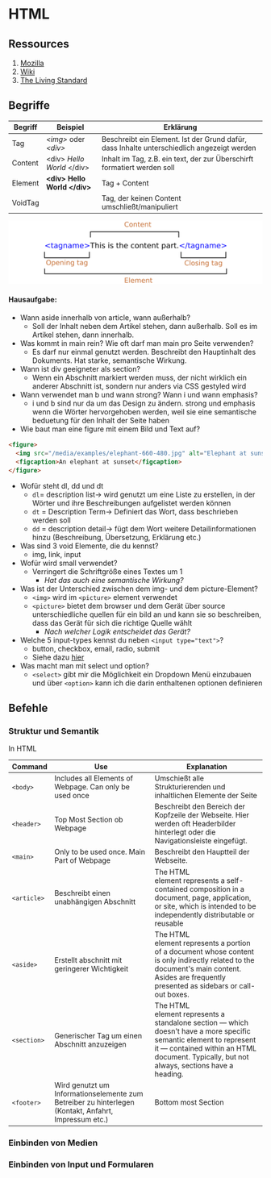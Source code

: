 # HTML

## Ressources

1. [Mozilla](https://developer.mozilla.org/en-US/)
1. [Wiki](https://en.wikipedia.org/wiki/List_of_XML_and_HTML_character_entity_references)
1. [The Living Standard](https://html.spec.whatwg.org/dev/)

## Begriffe

| Begriff | Beispiel                       | Erklärung                                                                                  |
| ------- | ------------------------------ | ------------------------------------------------------------------------------------------ |
| Tag     | _\<img>_ oder _\<div>_         | Beschreibt ein Element. Ist der Grund dafür, dass Inhalte unterschiedlich angezeigt werden |
| Content | \<div> _Hello World_ \</div>   | Inhalt im Tag, z.B. ein text, der zur Überschirft formatiert werden soll                   |
| Element | **\<div> Hello World \</div>** | Tag + Content                                                                              |
| VoidTag | <img src="" alt="">            | Tag, der keinen Content umschließt/manipuliert                                             |

![Element Struktur](/resources/html_element-structure.png)

#### Hausaufgabe:

- Wann aside innerhalb von article, wann außerhalb?
  - Soll der Inhalt neben dem Artikel stehen, dann außerhalb. Soll es im Artikel stehen, dann innerhalb.
- Was kommt in main rein? Wie oft darf man main pro Seite verwenden?
  - Es darf nur einmal genutzt werden. Beschreibt den Hauptinhalt des Dokuments. Hat starke, semantische Wirkung.
- Wann ist div geeigneter als section?
  - Wenn ein Abschnitt markiert werden muss, der nicht wirklich ein anderer Abschnitt ist, sondern nur anders via CSS gestyled wird
- Wann verwendet man b und wann strong? Wann i und wann emphasis?
  - i und b sind nur da um das Design zu ändern. strong und emphasis wenn die Wörter hervorgehoben werden, weil sie eine semantische beduetung für den Inhalt der Seite haben
- Wie baut man eine figure mit einem Bild und Text auf?

```html
<figure>
  <img src="/media/examples/elephant-660-480.jpg" alt="Elephant at sunset" />
  <figcaption>An elephant at sunset</figcaption>
</figure>
```

- Wofür steht dl, dd und dt
  - `dl`= description list-> wird genutzt um eine Liste zu erstellen, in der Wörter und ihre Beschreibungen aufgelistet werden können
  - `dt` = Description Term-> Definiert das Wort, dass beschrieben werden soll
  - `dd` = description detail-> fügt dem Wort weitere Detailinformationen hinzu (Beschreibung, Übersetzung, Erklärung etc.)
- Was sind 3 void Elemente, die du kennst?
  - img, link, input
- Wofür wird small verwendet?
  - Verringert die Schriftgröße eines Textes um 1
    - _Hat das auch eine semantische Wirkung?_
- Was ist der Unterschied zwischen dem img- und dem picture-Element?
  - `<img>` wird im `<picture>` element verwendet
  - `<picture>` bietet dem browser und dem Gerät über source unterschiedliche quellen für ein bild an und kann sie so beschreiben, dass das Gerät für sich die richtige Quelle wählt
    - _Nach welcher Logik entscheidet das Gerät?_
- Welche 5 input-types kennst du neben `<input type="text">`?
  - button, checkbox, email, radio, submit
  - Siehe dazu [hier](https://developer.mozilla.org/en-US/docs/Web/HTML/Element/input)
- Was macht man mit select und option?
  - `<select>` gibt mir die Möglichkeit ein Dropdown Menü einzubauen und über `<option>` kann ich die darin enthaltenen optionen definieren

## Befehle

### Struktur und Semantik

In HTML

| Command     | Use                                                                                                  | Explanation                                                                                                                                                                                                               |
| ----------- | ---------------------------------------------------------------------------------------------------- | ------------------------------------------------------------------------------------------------------------------------------------------------------------------------------------------------------------------------- |
| `<body>`    | Includes all Elements of Webpage. Can only be used once                                              | Umschießt alle Strukturierenden und inhaltlichen Elemente der Seite                                                                                                                                                       |
| `<header>`  | Top Most Section ob Webpage                                                                          | Beschreibt den Bereich der Kopfzeile der Webseite. Hier werden oft Headerbilder hinterlegt oder die Navigationsleiste eingefügt.                                                                                          |
| `<main>`    | Only to be used once. Main Part of Webpage                                                           | Beschreibt den Hauptteil der Webseite.                                                                                                                                                                                    |
| `<article>` | Beschreibt einen unabhängigen Abschnitt                                                              | The HTML <article> element represents a self-contained composition in a document, page, application, or site, which is intended to be independently distributable or reusable                                             |
| `<aside>`   | Erstellt abschnitt mit geringerer Wichtigkeit                                                        | The HTML <aside> element represents a portion of a document whose content is only indirectly related to the document's main content. Asides are frequently presented as sidebars or call-out boxes.                       |
| `<section>` | Generischer Tag um einen Abschnitt anzuzeigen                                                        | The HTML <section> element represents a standalone section — which doesn't have a more specific semantic element to represent it — contained within an HTML document. Typically, but not always, sections have a heading. |
| `<footer>`  | Wird genutzt um Informationselemente zum Betreiber zu hinterlegen (Kontakt, Anfahrt, Impressum etc.) | Bottom most Section                                                                                                                                                                                                       |

### Einbinden von Medien

### Einbinden von Input und Formularen
